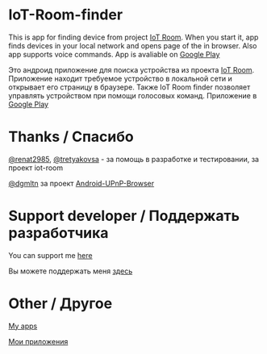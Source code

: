 # IoT-Room-finder
Тhis is app for finding device from project [IoT Room](https://github.com/tretyakovsa/Sonoff_WiFi_switch). When you start it, app finds devices in your local network and opens page of the in browser. Also app supports voice commands. App is avaliable on [Google Play](https://play.google.com/store/apps/details?id=com.tutaf.iotroomfinder)

Это андроид приложение для поиска устройства из проекта [IoT Room](https://github.com/tretyakovsa/Sonoff_WiFi_switch). Приложение находит требуемое устройство в локальной сети и открывает его страницу в браузере. Также IoT Room finder позволяет управлять устройством при помощи голосовых команд. Приложение в [Google Play](https://play.google.com/store/apps/details?id=com.tutaf.iotroomfinder)

# Thanks / Спасибо
[@renat2985](https://github.com/renat2985), [@tretyakovsa](https://github.com/tretyakovsa) - за помощь в разработке и тестировании, за проект iot-room 

[@dgmltn](https://github.com/dgmltn) за проект [Android-UPnP-Browser](https://github.com/dgmltn/Android-UPnP-Browser)

# Support developer / Поддержать разработчика
You can support me [here](https://www.paypal.me/OlegCernisov)

Вы можете поддержать меня [здесь](https://www.paypal.me/OlegCernisov) 

# Other / Другое
[My apps](https://play.google.com/store/apps/developer?id=chernishoff)

[Мои приложения](https://play.google.com/store/apps/developer?id=chernishoff)
